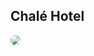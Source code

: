 ## Chalé Hotel

<div>
<img style="border-radius:50px;" 
src="https://media.discordapp.net/attachments/883697176360914944/892104945002758174/unknown.png?width=1002&height=473">

</div>



